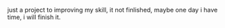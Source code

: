just a project to improving my skill, it not finlished, maybe one day i have time, i will finish it.
